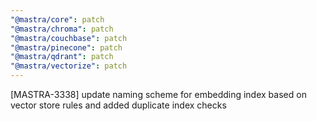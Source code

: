 ```yaml
---
"@mastra/core": patch
"@mastra/chroma": patch
"@mastra/couchbase": patch
"@mastra/pinecone": patch
"@mastra/qdrant": patch
"@mastra/vectorize": patch
---
```


[MASTRA-3338] update naming scheme for embedding index based on vector store rules and added duplicate index checks
